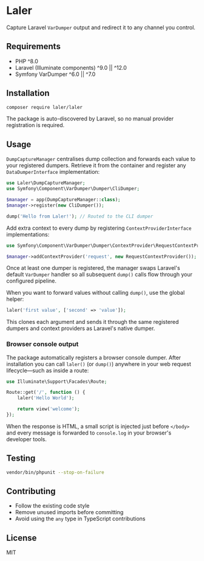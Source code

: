 # Laler

Capture Laravel `VarDumper` output and redirect it to any channel you control.

## Requirements
- PHP ^8.0
- Laravel (Illuminate components) ^9.0 || ^12.0
- Symfony VarDumper ^6.0 || ^7.0

## Installation
```bash
composer require laler/laler
```
The package is auto-discovered by Laravel, so no manual provider registration is required.

## Usage
`DumpCaptureManager` centralises dump collection and forwards each value to your registered dumpers. Retrieve it from the container and register any `DataDumperInterface` implementation:

```php
use Laler\DumpCaptureManager;
use Symfony\Component\VarDumper\Dumper\CliDumper;

$manager = app(DumpCaptureManager::class);
$manager->register(new CliDumper());

dump('Hello from Laler!'); // Routed to the CLI dumper
```

Add extra context to every dump by registering `ContextProviderInterface` implementations:

```php
use Symfony\Component\VarDumper\Dumper\ContextProvider\RequestContextProvider;

$manager->addContextProvider('request', new RequestContextProvider());
```

Once at least one dumper is registered, the manager swaps Laravel's default `VarDumper` handler so all subsequent `dump()` calls flow through your configured pipeline.

When you want to forward values without calling `dump()`, use the global helper:

```php
laler('first value', ['second' => 'value']);
```

This clones each argument and sends it through the same registered dumpers and context providers as Laravel's native dumper.

### Browser console output

The package automatically registers a browser console dumper. After installation you can call `laler()` (or `dump()`) anywhere in your web request lifecycle—such as inside a route:

```php
use Illuminate\Support\Facades\Route;

Route::get('/', function () {
    laler('Hello World');

    return view('welcome');
});
```

When the response is HTML, a small script is injected just before `</body>` and every message is forwarded to `console.log` in your browser's developer tools.

## Testing
```bash
vendor/bin/phpunit --stop-on-failure
```

## Contributing
- Follow the existing code style
- Remove unused imports before committing
- Avoid using the `any` type in TypeScript contributions

## License
MIT
